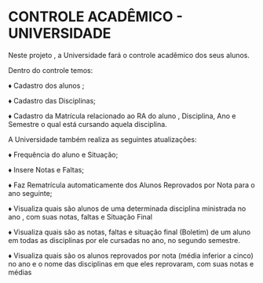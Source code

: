 # CONTROLE ACADÊMICO - UNIVERSIDADE


Neste projeto , a Universidade  fará o controle acadêmico dos seus alunos. 

Dentro do controle temos:

♦ Cadastro dos alunos ;

♦ Cadastro das Disciplinas;

♦ Cadastro da Matrícula relacionado ao RA do aluno , Disciplina, Ano e Semestre  o qual  está cursando aquela disciplina.


A Universidade  também realiza as seguintes atualizações:


♦ Frequência do aluno e Situação;

♦ Insere Notas e Faltas;

♦ Faz Rematrícula automaticamente dos Alunos Reprovados por Nota  para o ano seguinte;

♦ Visualiza quais são alunos de uma determinada disciplina ministrada no ano , com suas notas, faltas e Situação Final

♦ Visualiza quais são as notas, faltas e situação final (Boletim) de um aluno em todas as disciplinas por ele cursadas no ano, no segundo semestre.

♦ Visualiza quais são os alunos reprovados por nota (média inferior a cinco) no ano  e o nome das disciplinas em que eles reprovaram, com suas notas e médias
